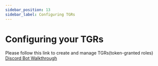 ```yaml
---
sidebar_position: 13
sidebar_label: Configuring TGRs
---
```


# Configuring your TGRs

Please follow this link to create and manage TGRs(token-granted roles)
[Discord Bot Walkthrough](https://collabland.freshdesk.com/support/solutions/articles/70000036689-discord-bot-walkthrough)
